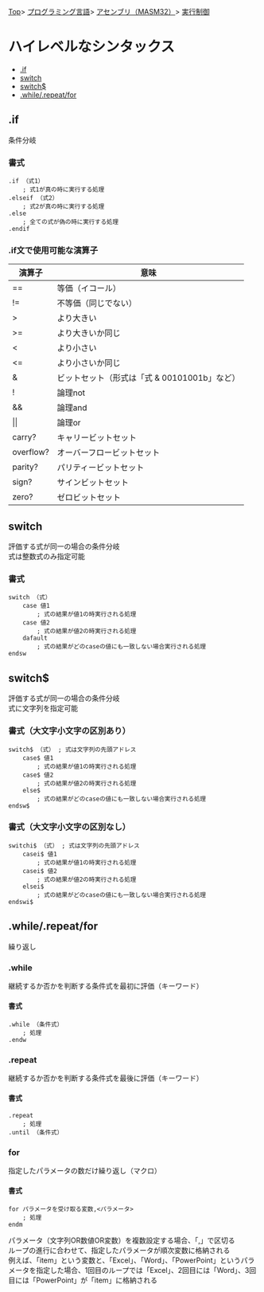 [Top](../../../../index.md)\>
[プログラミング言語](../../../pgl.md)\>
[アセンブリ（MASM32）](../../language_0001.md)\>
[実行制御](../MASM32_0010.md)

# ハイレベルなシンタックス

+ [\.if](#if)
+ [switch](#switch)
+ [switch$](#switch-1)
+ [\.while/\.repeat/for](#whilerepeatfor)

## \.if

条件分岐

### 書式

    .if （式1）
        ; 式1が真の時に実行する処理
    .elseif （式2）
        ; 式2が真の時に実行する処理
    .else
        ; 全ての式が偽の時に実行する処理
    .endif

### \.if文で使用可能な演算子

|演算子|意味|
----|----
|==|等価（イコール）|
|\!=|不等価（同じでない）|
|>|より大きい|
|>=|より大きいか同じ|
|<|より小さい|
|<=|より小さいか同じ|
|&|ビットセット（形式は「式 & 00101001b」など）|
|\!|論理not|
|&&|論理and|
|\|\||論理or|
|carry?|キャリービットセット|
|overflow?|オーバーフロービットセット|
|parity?|パリティービットセット|
|sign?|サインビットセット|
|zero?|ゼロビットセット|

## switch

評価する式が同一の場合の条件分岐  
式は整数式のみ指定可能

### 書式

    switch （式）
        case 値1
            ; 式の結果が値1の時実行される処理
        case 値2
            ; 式の結果が値2の時実行される処理
        dafault
            ; 式の結果がどのcaseの値にも一致しない場合実行される処理
    endsw

## switch$

評価する式が同一の場合の条件分岐  
式に文字列を指定可能

### 書式（大文字小文字の区別あり）

    switch$ （式） ; 式は文字列の先頭アドレス
        case$ 値1
            ; 式の結果が値1の時実行される処理
        case$ 値2
            ; 式の結果が値2の時実行される処理
        else$
            ; 式の結果がどのcaseの値にも一致しない場合実行される処理
    endsw$

### 書式（大文字小文字の区別なし）

    switchi$ （式） ; 式は文字列の先頭アドレス
        casei$ 値1
            ; 式の結果が値1の時実行される処理
        casei$ 値2
            ; 式の結果が値2の時実行される処理
        elsei$
            ; 式の結果がどのcaseの値にも一致しない場合実行される処理
    endswi$

## \.while/\.repeat/for

繰り返し

### \.while

継続するか否かを判断する条件式を最初に評価（キーワード）

#### 書式

    .while （条件式）
        ; 処理
    .endw

### \.repeat

継続するか否かを判断する条件式を最後に評価（キーワード）

#### 書式

    .repeat
        ; 処理
    .until （条件式）

### for

指定したパラメータの数だけ繰り返し（マクロ）

#### 書式

    for パラメータを受け取る変数,<パラメータ>
        ; 処理
    endm

パラメータ（文字列OR数値OR変数）を複数設定する場合、「,」で区切る  
ループの進行に合わせて、指定したパラメータが順次変数に格納される  
例えば、「item」という変数と、「Excel」、「Word」、「PowerPoint」というパラメータを指定した場合、1回目のループでは「Excel」、2回目には「Word」、3回目には「PowerPoint」が「item」に格納される